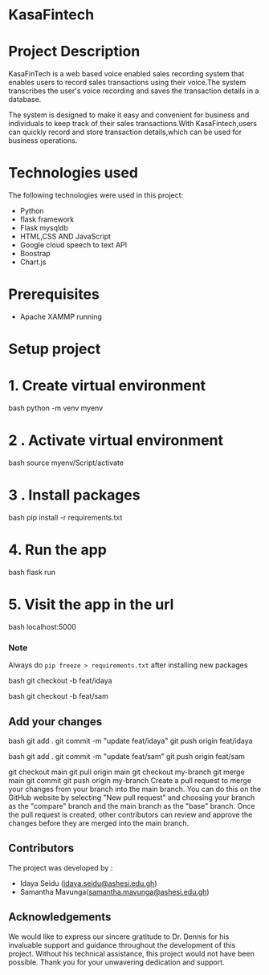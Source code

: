 # KasaFintech

# Project Description

KasaFinTech is a web based voice enabled sales recording system that enables users to record sales transactions using their voice.The system transcribes the user's voice recording and saves the transaction details in a database.

The system is designed to make it easy and convenient for business and individuals to keep track of their sales transactions.With KasaFintech,users can quickly record and store transaction details,which can be used for business operations.

# Technologies used

The following technologies were used in this project:

- Python
- flask framework
- Flask mysqldb
- HTML,CSS AND JavaScript
- Google cloud speech to text API
- Boostrap
- Chart.js

# Prerequisites
- Apache XAMMP running

# Setup project

#  1. Create virtual environment
bash
python -m venv myenv


# 2 . Activate virtual environment
bash
source myenv/Script/activate

# 3 . Install packages
bash
pip install -r requirements.txt


# 4. Run the app
bash
flask run 


# 5. Visit the app in the url
bash
localhost:5000



### Note
Always do `pip freeze > requirements.txt` after installing new packages

bash
git checkout -b feat/idaya



bash
git checkout -b feat/sam


## Add your changes 

bash 
git add .
git commit -m "update feat/idaya"
git push origin feat/idaya



bash 
git add .
git commit -m "update feat/sam"
git push origin feat/sam


git checkout main
git pull origin main
git checkout my-branch
git merge main
git commit
git push origin my-branch
Create a pull request to merge your changes from your branch into the main branch. You can do this on the GitHub website by selecting "New pull request" and choosing your branch as the "compare" branch and the main branch as the "base" branch. Once the pull request is created, other contributors can review and approve the changes before they are merged into the main branch.


## Contributors

The project was developed by :

- Idaya Seidu (idaya.seidu@ashesi.edu.gh)
- Samantha Mavunga(samantha.mavunga@ashesi.edu.gh)

## Acknowledgements

We would like to express our sincere gratitude to Dr. Dennis for his invaluable support and guidance throughout the development of this project. Without his technical assistance, this project would not have been possible. Thank you for your unwavering dedication and support.